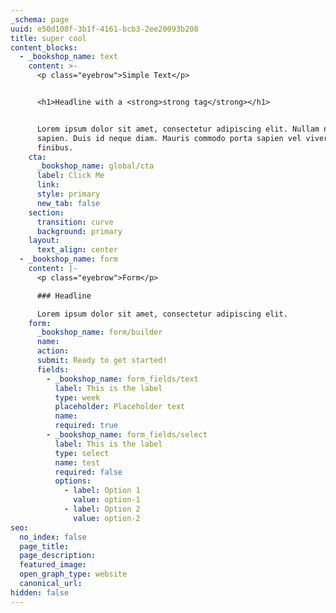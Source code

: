 ```yaml
---
_schema: page
uuid: e50d108f-3b1f-4161-bcb3-2ee20093b208
title: super cool
content_blocks:
  - _bookshop_name: text
    content: >-
      <p class="eyebrow">Simple Text</p>


      <h1>Headline with a <strong>strong tag</strong></h1>


      Lorem ipsum dolor sit amet, consectetur adipiscing elit. Nullam non tellus
      sapien. Duis id neque diam. Mauris commodo porta sapien vel viverra. Sed
      finibus.
    cta:
      _bookshop_name: global/cta
      label: Click Me
      link:
      style: primary
      new_tab: false
    section:
      transition: curve
      background: primary
    layout:
      text_align: center
  - _bookshop_name: form
    content: |-
      <p class="eyebrow">Form</p>

      ### Headline

      Lorem ipsum dolor sit amet, consectetur adipiscing elit.
    form:
      _bookshop_name: form/builder
      name:
      action:
      submit: Ready to get started!
      fields:
        - _bookshop_name: form_fields/text
          label: This is the label
          type: week
          placeholder: Placeholder text
          name:
          required: true
        - _bookshop_name: form_fields/select
          label: This is the label
          type: select
          name: test
          required: false
          options:
            - label: Option 1
              value: option-1
            - label: Option 2
              value: option-2
seo:
  no_index: false
  page_title:
  page_description:
  featured_image:
  open_graph_type: website
  canonical_url:
hidden: false
---
```

